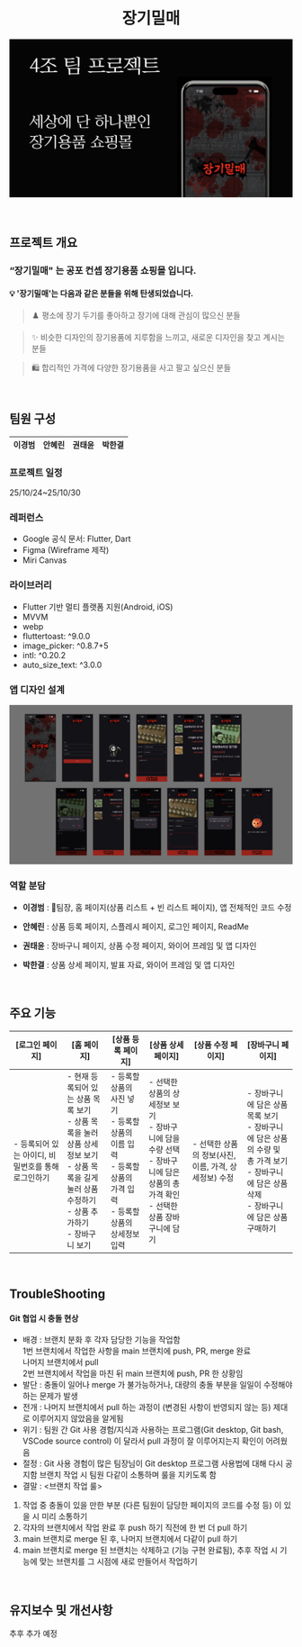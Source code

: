 <h1 align="center">
장기밀매
</h1>
<p align="center">
<img alt="앱 목업 이미지" src="assets/images/mockup.webp"/>
</p>

<br/>

## 프로젝트 개요
### “장기밀매" 는 공포 컨셉 장기용품 쇼핑몰 입니다.

#### 💡 '장기밀매'는 다음과 같은 분들을 위해 탄생되었습니다.

> ♟️ 평소에 장기 두기를 좋아하고 장기에 대해 관심이 많으신 분들
> 

> ✨ 비슷한 디자인의 장기용품에 지루함을 느끼고, 새로운 디자인을 찾고 계시는 분들 
> 

> 🛍️ 합리적인 가격에 다양한 장기용품을 사고 팔고 싶으신 분들
> 

<br/>

## 팀원 구성

| **이경범** | **안혜린** | **권태윤** | **박한결** |
| :------: |  :------: | :------: | :------: |

### 프로젝트 일정
25/10/24~25/10/30

### 레퍼런스
- Google 공식 문서: Flutter, Dart
- Figma (Wireframe 제작)
- Miri Canvas

### 라이브러리
- Flutter 기반 멀티 플랫폼 지원(Android, iOS)
- MVVM
- webp
- fluttertoast: ^9.0.0
- image_picker: ^0.8.7+5
- intl: ^0.20.2
- auto_size_text: ^3.0.0

### 앱 디자인 설계
<p align="center">
<img alt="앱 프리뷰 이미지" src="assets/images/preview.webp">
</p>


  
### 역할 분담
- **이경범** : 👑팀장, 홈 페이지(상품 리스트 + 빈 리스트 페이지), 앱 전체적인 코드 수정

- **안혜린** : 상품 등록 페이지, 스플레시 페이지, 로그인 페이지, ReadMe

- **권태윤** : 장바구니 페이지, 상품 수정 페이지, 와이어 프레임 및 앱 디자인

- **박한결** : 상품 상세 페이지, 발표 자료, 와이어 프레임 및 앱 디자인


<br/>

## 주요 기능

| [로그인 페이지] | [홈 페이지] | [상품 등록 페이지] | [상품 상세 페이지] | [상품 수정 페이지] | [장바구니 페이지] |
| --- | --- | --- | --- | --- | --- |
| - 등록되어 있는 아이디, 비밀번호를 통해 로그인하기| - 현재 등록되어 있는 상품 목록 보기<br>- 상품 목록을 눌러 상품 상세정보 보기<br>- 상품 목록을 길게 눌러 상품 수정하기<br>- 상품 추가하기<br>- 장바구니 보기| - 등록할 상품의 사진 넣기<br>- 등록할 상품의 이름 입력<br>- 등록할 상품의 가격 입력<br>- 등록할 상품의 상세정보 입력| - 선택한 상품의 상세정보 보기<br>- 장바구니에 담을 수량 선택<br>- 장바구니에 담은 상품의 총 가격 확인<br>- 선택한 상품 장바구니에 담기| - 선택한 상품의 정보(사진, 이름, 가격, 상세정보) 수정 | - 장바구니에 담은 상품 목록 보기<br>- 장바구니에 담은 상품의 수량 및 총 가격 보기<br>- 장바구니에 담은 상품 삭제<br>- 장바구니에 담은 상품 구매하기 |

<br/>

## TroubleShooting

#### Git 협업 시 충돌 현상
- 배경 : 브랜치 분화 후 각자 담당한 기능을 작업함<br>
1번 브랜치에서 작업한 사항을 main 브랜치에 push, PR, merge 완료<br>
나머지 브랜치에서 pull<br>
2번 브랜치에서 작업을 마친 뒤 main 브랜치에 push, PR 한 상황임<br>
- 발단 : 충돌이 일어나 merge 가 불가능하거나, 대량의 충돌 부분을 일일이 수정해야하는 문제가 발생
- 전개 : 나머지 브랜치에서 pull 하는 과정이 (변경된 사항이 반영되지 않는 등) 제대로 이루어지지 않았음을 알게됨
- 위기 : 팀원 간 Git 사용 경험/지식과 사용하는 프로그램(Git desktop, Git bash, VSCode source control) 이 달라서 pull 과정이 잘 이루어지는지 확인이 어려웠음
- 절정 : Git 사용 경험이 많은 팀장님이 Git desktop 프로그램 사용법에 대해 다시 공지함
브랜치 작업 시 팀원 다같이 소통하며 룰을 지키도록 함 
- 결말 : <브랜치 작업 룰>
1. 작업 중 충돌이 있을 만한 부분 (다른 팀원이 담당한 페이지의 코드를 수정 등) 이 있을 시 미리 소통하기
2. 각자의 브랜치에서 작업 완료 후 push 하기 직전에 한 번 더 pull 하기
3. main 브랜치로 merge 된 후, 나머지 브랜치에서 다같이 pull 하기
4. main 브랜치로 merge 된 브랜치는 삭제하고 (기능 구현 완료됨), 추후 작업 시 기능에 맞는 브랜치를 그 시점에 새로 만들어서 작업하기


<br/>

## 유지보수 및 개선사항

추후 추가 예정
